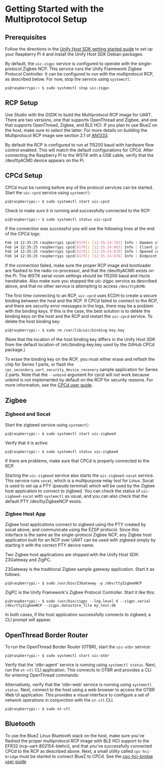 # Getting Started with the Multiprotocol Setup

## Prerequisites

Follow the directions in the
[Unify Host SDK getting started guide](getting_started_unify.md)
to set up your Raspberry Pi 4 and install the Unify Host SDK Debian packages.

By default, the `uic-zigpc` service is configured to operate with the
single-protocol Zigbee NCP. This service runs the Unify Framework Zigbee Protocol
Controller. It can be configured to run with the multiprotocol RCP, as described
below. For now, stop the service using `systemctl`:

```console
pi@raspberrypi:~ $ sudo systemctl stop uic-zigpc
```

## RCP Setup

Use Studio with the GSDK to build the Multiprotocol RCP image for UART.
There are two versions, one that supports
OpenThread and Zigbee, and one that supports OpenThread, Zigbee, and BLE HCI.
If you plan to use BlueZ on the host, make sure to select the latter.
For more details on building the Multiprotocol RCP image see section 2.1 of
[AN1333](https://www.silabs.com/documents/public/application-notes/an1333-concurrent-protocols-with-802-15-4-rcp.pdf).

By default the RCP is configured to run at 115200 baud with hardware flow
control enabled. This will match the default configurations for CPCd. After
connecting the Raspberry Pi to the WSTK with a USB cable, verify that the
/dev/ttyACM0 device appears on the Pi.

## CPCd Setup

CPCd must be running before any of the protocol services can be started.
Start the `uic-cpcd` service using `systemctl`:

```console
pi@raspberrypi:~ $ sudo systemctl start uic-cpcd
```

Check to make sure it is running and successfully connected to the RCP:

```console
pi@raspberrypi:~ $ sudo systemctl status uic-cpcd
```

If the connection was successful you will see the following lines at the end
of the CPCd logs:

```bash
Feb 14 12:35:25 raspberrypi cpcd[8170]: [12:35:24:783] Info : Daemon startup was successful. Waiting for client connections
Feb 14 12:35:25 raspberrypi cpcd[8170]: [12:35:24:863] Info : Client is using library v2
Feb 14 12:35:25 raspberrypi cpcd[8170]: [12:35:24:878] Info : Opened connection socket for ep#1
Feb 14 12:35:25 raspberrypi cpcd[8170]: [12:35:24:878] Info : Endpoint socket #1: Client connected. 1 connections
```

If the connection failed, make sure the proper RCP image and bootloader are
flashed to the radio co-processor, and that the /dev/ttyACM0 exists on the Pi.
The WSTK serial vcom settings should be 115200 baud and rtscts handshake.
Also make sure you stopped the uic-zigpc service as described above, and
that no other service is attempting to access `/dev/ttyACM0`.

The first time connecting to an RCP, `uic-cpcd` uses ECDH to create a secure
binding between the host and the RCP. If CPCd failed to connect to the RCP,
and there are security error messages in the logs, there may be a problem with
the binding keys. If this is the case, the best solution is to
delete the binding keys on the host and the RCP and restart the `uic-cpcd`
service. To delete the host binding key:

```console
pi@raspberrypi:~ $ sudo rm /var/lib/uic/binding-key.key
```

(Note that the location of the host binding key differs in the Unify Host SDK
from the default location of /etc/binding-key.key used by the GitHub CPCd
package.)

To erase the binding key on the RCP, you must either erase and reflash the chip
for Series 1 parts, or flash the `cpc_secondary_uart_security_device_recovery`
sample application for Series 2 parts. Note that the `--unbind` argument for
cpcd will not work because unbind is not implemented by default on the RCP
for security reasons. For more information, see the [CPCd user guide](../applications/cpcd/readme_user.md).

## Zigbee

### Zigbeed and Socat

Start the zigbeed service using `systemctl`:

```console
pi@raspberrypi:~ $ sudo systemctl start uic-zigbeed
```

Verify that it is active:

```console
pi@raspberrypi:~ $ sudo systemctl status uic-zigbeed
```

If there are problems, make sure that CPCd is properly connected to the RCP.

Starting the `uic-zigbeed` service also starts the `uic-zigbeed-socat` service.
This service runs `socat`, which is a multipurpose relay tool for Linux. Socat
is used to set up a PTY (pseudo terminal) which will be used by the Zigbee
host application to connect to zigbeed. You can check the status of
`uic-zigbeed-socat` with `systemctl` as usual, and you can also check that
the default PTY /dev/ttyZigbeeNCP exists.

### Zigbee Host App

Zigbee host applications connect to zigbeed using the PTY created by socat
above, and communicate using the EZSP protocol. Since this interface is the
same as the single-protocol Zigbee NCP, any Zigbee host application built
for an NCP over UART can be used with zigbeed simply by starting it with
the correct PTY device name.

Two Zigbee host applications are shipped with the Unify Host SDK: Z3Gateway
and ZigPC.

Z3Gateway is the traditional Zigbee sample gateway application. Start it as
follows:

```console
pi@raspberrypi:~ $ sudo /usr/bin/Z3Gateway -p /dev/ttyZigbeeNCP
```

ZigPC is the Unify Framework's Zigbee Protocol Controller.  Start it like this:

```console
pi@raspberrypi:~ $ sudo /usr/bin/zigpc --log.level d --zigpc.serial /dev/ttyZigbeeNCP --zigpc.datastore_file my_test.db
```

In both cases, if the host application successfully connects to zigbeed,
a CLI prompt will appear.

## OpenThread Border Router

To run the OpenThread Border Router (OTBR), start the `uic-otbr` service:

```console
pi@raspberrypi:~ $ sudo systemctl start uic-otbr
```

Verify that the 'otbr-agent' service is running using `systemctl status`. Next, run the
`ot-ctl` CLI application.  This connects to OTBR and provides a CLI for
entering OpenThread commands:

Alternatively, verify that the 'otbr-web' service is running using `systemctl status`. Next, connect to the host
using a web browser to access the OTBR Web UI application. This provides a visual interface to configure a set of
network operations in conjunction with the `ot-ctl` CLI.

```console
pi@raspberrypi:~ $ sudo ot-ctl
```

## Bluetooth

To use the BlueZ Linux Bluetooth stack on the host, make sure you've flashed
the proper multiprotocol RCP image with BLE HCI support to the EFR32
(rcp-uart-802154-blehci), and that you've successfully connected CPCd to the
RCP as described above. Next, a small utility called `cpc-hci-bridge` must be
started to connect BlueZ to CPCd. See the [cpc-hci-bridge user guide](../applications/cpc-hci-bridge/readme_user.md)



